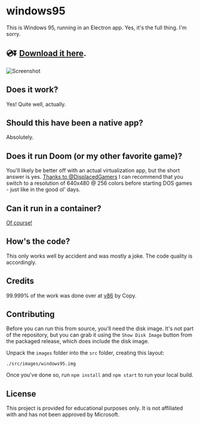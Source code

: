 # windows95

This is Windows 95, running in an Electron app. Yes, it's the full thing. I'm sorry.

## 💿⏬ [Download it here](https://github.com/felixrieseberg/windows95/releases).

![Screenshot](https://user-images.githubusercontent.com/1426799/44532591-4ceb3680-a6a8-11e8-8c2c-bc29f3bfdef7.png)

## Does it work?
Yes! Quite well, actually.

## Should this have been a native app?
Absolutely.

## Does it run Doom (or my other favorite game)?
You'll likely be better off with an actual virtualization app, but the short answer is yes. [Thanks to
@DisplacedGamers](https://youtu.be/xDXqmdFxofM) I can recommend that you switch to a resolution of
640x480 @ 256 colors before starting DOS games - just like in the good ol' days.

## Can it run in a container?
[Of course!](./docs/docker-instructions.md)  

## How's the code?
This only works well by accident and was mostly a joke. The code quality is accordingly.

## Credits

99.999% of the work was done over at [v86](https://github.com/copy/v86/) by Copy.

## Contributing

Before you can run this from source, you'll need the disk image. It's not part of the
repository, but you can grab it using the `Show Disk Image` button from the packaged
release, which does include the disk image.

Unpack the `images` folder into the `src` folder, creating this layout:

```
./src/images/windows95.img
```

Once you've done so, run `npm install` and `npm start` to run your local build.

## License

This project is provided for educational purposes only. It is not affiliated with and has
not been approved by Microsoft.
